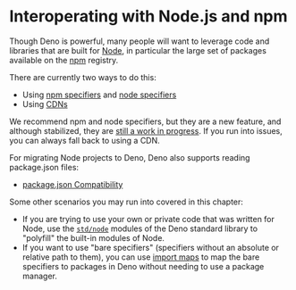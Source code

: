# Interoperating with Node.js and npm

Though Deno is powerful, many people will want to leverage code and libraries
that are built for [Node](https://nodejs.org/), in particular the large set of
packages available on the [npm](https://npmjs.com/) registry.

There are currently two ways to do this:

- Using [npm specifiers](./node/npm_specifiers.md) and
  [node specifiers](./node/node_specifiers.md)
- Using [CDNs](./node/cdns.md)

We recommend npm and node specifiers, but they are a new feature, and although
stabilized, they are
[still a work in progress](https://github.com/denoland/deno/issues/15960). If
you run into issues, you can always fall back to using a CDN.

For migrating Node projects to Deno, Deno also supports reading package.json
files:

- [package.json Compatibility](./node/package_json.md)

Some other scenarios you may run into covered in this chapter:

- If you are trying to use your own or private code that was written for Node,
  use the [`std/node`](./node/node_specifiers.md) modules of the Deno standard
  library to "polyfill" the built-in modules of Node.
- If you want to use "bare specifiers" (specifiers without an absolute or
  relative path to them), you can use [import maps](./basics/import_maps.md) to
  map the bare specifiers to packages in Deno without needing to use a package
  manager.
